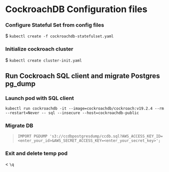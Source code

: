 # CockroachDB Configuration files

### Configure Stateful Set from config files
$ `kubectl create -f cockroachdb-statefulset.yaml`

### Initialize cockroach cluster 
$ `kubectl create cluster-init.yaml`


## Run Cockroach SQL client and migrate Postgres pg_dump

### Launch pod with SQL client
`kubectl run cockroachdb -it --image=cockroachdb/cockroach:v19.2.4 --rm --restart=Never -- sql --insecure --host=cockroachdb-public`

### Migrate DB
> `IMPORT PGDUMP 's3://ccdbpostgresdump/ccdb.sql?AWS_ACCESS_KEY_ID=<enter_your_id>&AWS_SECRET_ACCESS_KEY=<enter_your_secret_key>';`

### Exit and delete temp pod

< `\q`
